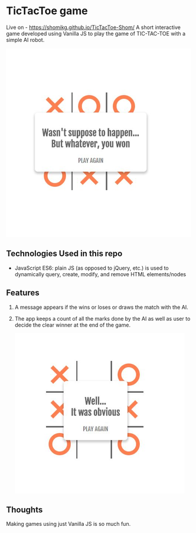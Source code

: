 # TicTacToe game

Live on - https://shomikg.github.io/TicTacToe-Shom/
A short interactive game developed using Vanilla JS to play the game of TIC-TAC-TOE with a simple AI robot.

![Web application with a text message suggesting you have won](screenshot.JPG)

## Technologies Used in this repo

* JavaScript ES6: plain JS (as opposed to jQuery, etc.) is used to dynamically query, create, modify, and remove HTML elements/nodes

## Features

1. A message appears if the wins or loses or draws the match with the AI.

2. The app keeps a count of all the marks done by the AI as well as user to decide the clear winner at the end of the game.

   ![Message After the AI wins](screenshot2.JPG)

## Thoughts

Making games using just Vanilla JS is so much fun.
